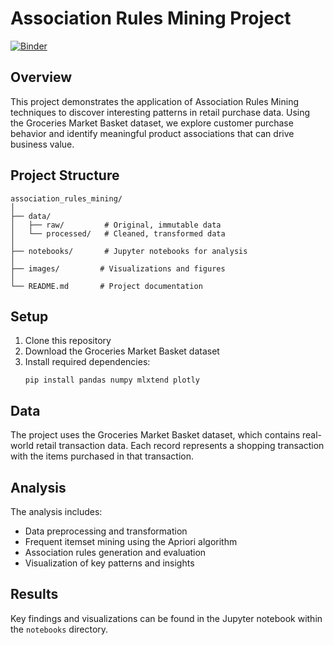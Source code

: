 # Association Rules Mining Project
[![Binder](https://mybinder.org/badge_logo.svg)](https://mybinder.org/v2/gh/Burton-David/discovering-purchase-patterns-in-retail-data/HEAD?urlpath=https%3A%2F%2Fgithub.com%2FBurton-David%2Fdiscovering-purchase-patterns-in-retail-data%2Fblob%2Fmain%2Fnotebooks%2Fassociation_rules_analysis.ipynb)
## Overview
This project demonstrates the application of Association Rules Mining techniques to discover interesting patterns in retail purchase data. Using the Groceries Market Basket dataset, we explore customer purchase behavior and identify meaningful product associations that can drive business value.

## Project Structure
```
association_rules_mining/
│
├── data/
│   ├── raw/         # Original, immutable data
│   └── processed/   # Cleaned, transformed data
│
├── notebooks/       # Jupyter notebooks for analysis
│
├── images/         # Visualizations and figures
│
└── README.md       # Project documentation
```

## Setup
1. Clone this repository
2. Download the Groceries Market Basket dataset
3. Install required dependencies:
   ```
   pip install pandas numpy mlxtend plotly
   ```

## Data
The project uses the Groceries Market Basket dataset, which contains real-world retail transaction data. Each record represents a shopping transaction with the items purchased in that transaction.

## Analysis
The analysis includes:
- Data preprocessing and transformation
- Frequent itemset mining using the Apriori algorithm
- Association rules generation and evaluation
- Visualization of key patterns and insights

## Results
Key findings and visualizations can be found in the Jupyter notebook within the `notebooks` directory.
